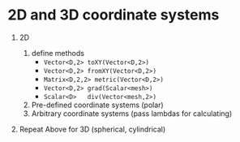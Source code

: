 # 2D and 3D coordinate systems

1. 2D
   1. define methods 
      * `Vector<D,2> toXY(Vector<D,2>)`
      * `Vector<D,2> fromXY(Vector<D,2>)`
      * `Matrix<D,2,2> metric(Vector<D,2>)`
      * `Vector<D,2> grad(Scalar<mesh>)`
      * `Scalar<D>   div(Vector<mesh,2>)`
   1. Pre-defined coordinate systems (polar)
   1. Arbitrary coordinate systems (pass lambdas for calculating)
   
1. Repeat Above for 3D (spherical, cylindrical)
   

